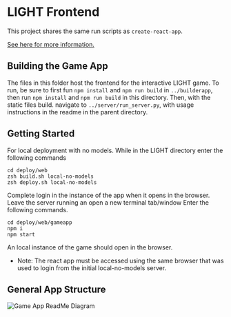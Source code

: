 # LIGHT Frontend

This project shares the same run scripts as `create-react-app`.

[See here for more information.](https://facebook.github.io/create-react-app/docs/available-scripts)

## Building the Game App

The files in this folder host the frontend for the interactive LIGHT game.  To run, be sure to first fun
`npm install` and `npm run build` in `../builderapp`, then run `npm install` and `npm run build` in this
directory.  Then, with the static files build. navigate to `../server/run_server.py`, with usage instructions
in the readme in the parent directory.
## Getting Started
For local deployment with no models.
While in the LIGHT directory enter the following commands
```
cd deploy/web
zsh build.sh local-no-models
zsh deploy.sh local-no-models
```
Complete login in the instance of the app when it opens in the browser.  Leave the server running an open a new terminal tab/window
Enter the following commands.
```
cd deploy/web/gameapp
npm i
npm start
```
An local instance of the game should open in the browser.
* Note: The react app must be accessed using the same browser that was used to login from the initial local-no-models server.

## General App Structure 

![Game App ReadMe Diagram](https://user-images.githubusercontent.com/80718342/224454518-22ff3042-ce41-4090-ae94-e0439f6c98f0.png)
